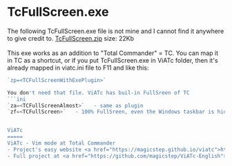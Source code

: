 TcFullScreen.exe 
=================
The following TcFullScreen.exe file is not mine and I cannot find it anywhere to give credit to.
<A href="TcFullScreen.zip" >TcFullScreen.zip</a> size: 22Kb<br>  
This exe works as an addition to "Total Commander" = TC. You can map it in TC as a shortcut, or if you put TcFullScreen.exe in ViATc folder, then it's already mapped in viatc.ini file to F11 and like this:   <br>  
```javascript
`zp=<TCFullScreenWithExePlugin>`

You don't need that file. ViATc has buil-in FullSreen of TC  
```ini  
`za=<TCFullScreenAlmost>`   - same as plugin  
`zf=<TCFullScreen>`   - 100% FullSreen, even the Windows taskbar is hidden  


ViATc
=====
ViATc - Vim mode at Total Commander  
- Project's easy website <a href="https://magicstep.github.io/viatc">https://magicstep.github.io/viatc</a>
- Full project at <a href="https://github.com/magicstep/ViATc-English">https://github.com/magicstep/ViATc-English</a>   

